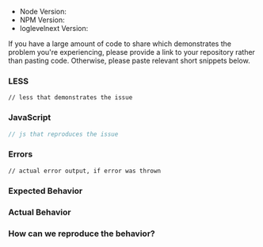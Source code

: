 <!--
  Please note: This template is not optional. Please fill in all fields and
  questions otherwise the issue may be closed. Please provide actual technical
  information about errors, if an error has occurred.
-->

- Node Version:
- NPM Version:
- loglevelnext Version:

If you have a large amount of code to share which demonstrates the problem you're experiencing, please provide a link to your
repository rather than pasting code. Otherwise, please paste relevant short snippets below.

### LESS

```less
// less that demonstrates the issue
```

### JavaScript

```js
// js that reproduces the issue
```

### Errors <!-- remove section if there are none -->

```
// actual error output, if error was thrown
```

### Expected Behavior

### Actual Behavior

### How can we reproduce the behavior?

